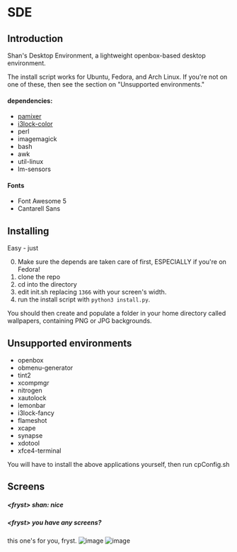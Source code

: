 # SDE

## Introduction
Shan's Desktop Environment, a lightweight openbox-based desktop environment.

The install script works for Ubuntu, Fedora, and Arch Linux.
If you're not on one of these, then see the section on "Unsupported environments."

#### dependencies:

- [pamixer](https://github.com/cdemoulins/pamixer)
- [i3lock-color](https://github.com/PandorasFox/i3lock-color)
- perl
- imagemagick
- bash
- awk
- util-linux
- lm-sensors

#### Fonts
- Font Awesome 5
- Cantarell Sans


## Installing

Easy - just 

  0) Make sure the depends are taken care of first, ESPECIALLY if you're on Fedora!
  1) clone the repo
  2) cd into the directory
  3) edit init.sh replacing ```1366``` with your screen's width.
  4) run the install script with ```python3 install.py```.
  
You should then create and populate a folder in your home directory called wallpapers, containing PNG or JPG backgrounds. 

## Unsupported environments

- openbox
- obmenu-generator
- tint2
- xcompmgr
- nitrogen
- xautolock
- lemonbar
- i3lock-fancy
- flameshot
- xcape
- synapse
- xdotool
- xfce4-terminal

You will have to install the above applications yourself, then run cpConfig.sh

## Screens

##### \<fryst\> shan: nice
##### \<fryst\> you have any screens?

this one's for you, fryst.
![image](https://i.imgur.com/zPjyBbF.jpg)
![image](https://i.imgur.com/5E4l3uP.png)
